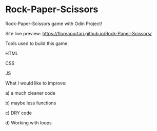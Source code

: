 # Rock-Paper-Scissors

Rock-Paper-Scissors game with Odin Project!

Site live preview: https://floreaportari.github.io/Rock-Paper-Scissors/

Tools used to build this game:

HTML

CSS

JS

What I would like to improve:

a) a much cleaner code

b) maybe less functions

c) DRY code

d) Working with loops
